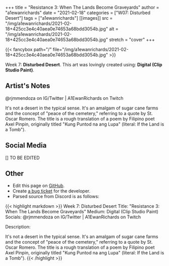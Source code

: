 +++
title =       "Resistance 3: When The Lands Become Graveyards"
author =      "a1ewanrichards"
date =        "2021-02-18"
categories =  ["W07: Disturbed Desert"]
tags =        ["a1ewanrichards"]
[[images]]
                      src = "/img/a1ewanrichards/2021-02-18+425cc3e4c40aea0e74653a68bdd3054b.jpg"
                      alt = "/img/a1ewanrichards/2021-02-18+425cc3e4c40aea0e74653a68bdd3054b.jpg"
                      stretch = "cover"
+++


{{< fancybox path="/" file="/img/a1ewanrichards/2021-02-18+425cc3e4c40aea0e74653a68bdd3054b.jpg" >}}


Week 7: **Disturbed Desert**. This art was lovingly created using: **Digital (Clip Studio Paint)**.

## Artist's Notes

@rjmmendoza on IG/Twitter | A1EwanRichards on Twitch



It's not a desert in the typical sense. It's an amalgam of sugar cane farms and the concept of "peace of the cemetery," referring to a quote by St. Oscar Romero. The title is a rough translation of a poem by Filipino poet Axel Pinpin, originally titled "Kung Puntod na ang Lupa" (literal: If the Land is a Tomb").

## Social Media

[] TO BE EDITED

## Other

- Edit this page on [GitHub](https://github.com/teaminkling/web-refresh/edit/main/blog/content/blog/a1ewanrichards-week-7-d4f0.md).
- Create [a bug ticket](https://github.com/teaminkling/web-refresh/issues/new?assignees=&labels=bug&template=problem-report.md&title=) for the developer.
- Parsed source from Discord is as follows:

{{< highlight markdown >}}
Week 7: Disturbed Desert
Title: "Resistance 3: When The Lands Become Graveyards"
Medium: Digital (Clip Studio Paint)
Socials: @rjmmendoza on IG/Twitter | A1EwanRichards on Twitch

Description: 

It's not a desert in the typical sense. It's an amalgam of sugar cane farms and the concept of "peace of the cemetery," referring to a quote by St. Oscar Romero. The title is a rough translation of a poem by Filipino poet Axel Pinpin, originally titled "Kung Puntod na ang Lupa" (literal: If the Land is a Tomb").
{{< /highlight >}}